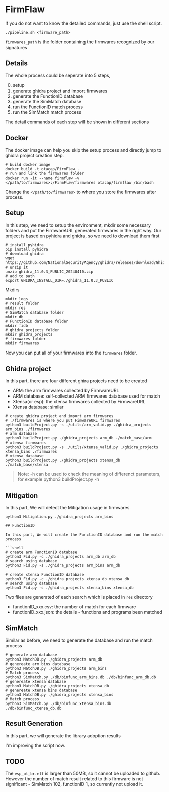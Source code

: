 # FirmFlaw

If you do not want to know the detailed commands, just use the shell script.

```shell
./pipeline.sh <firmware_path>
```

`firmwares_path` is the folder containing the firmwares recognized by our signatures

## Details

The whole process could be seperate into 5 steps, 

0. setup 
1. generate ghidra project and import firmwares
2. generate the FunctionID database
3. generate the SimMatch database
4. run the FunctionID match process
5. run the SimMatch match process

The detail commands of each step will be shown in different sections 

## Docker

The docker image can help you skip the setup process and directly jump to ghidra project creation step.

```shell
# build docker image
docker build -t otacap/FirmFlaw .
# run and link the firmwares folder
docker run -it --name firmflaw -v </path/to/firmwares>:/FirmFlaw/firmwares otacap/firmflaw /bin/bash
```

Change the `</path/to/firmwares>` to where you store the firmwares after process.

## Setup
In this step, we need to setup the environment, mkdir some necessary folders and put the FirmwareURL generated firmwares in the right way.
Our project is based on pyhidra and ghidra, so we need to download them first 

```shell
# install pyhidra 
pip install pyhidra
# download ghidra
wget https://github.com/NationalSecurityAgency/ghidra/releases/download/Ghidra_11.0.3_build/ghidra_11.0.3_PUBLIC_20240410.zip
# unzip it 
unzip ghidra_11.0.3_PUBLIC_20240410.zip
# add to path
export GHIDRA_INSTALL_DIR=./ghidra_11.0.3_PUBLIC
```

Mkdirs
```shell
mkdir logs
# result folder
mkdir res
# SimMatch database folder
mkdir db
# FunctionID database folder
mkdir fidb 
# ghidra projects folder
mkdir ghidra_projects 
# firmwares folder
mkdir firmwares
```

Now you can put all of your firmwares into the `firmwares` folder.

## Ghidra project 

In this part, there are four different ghira projects need to be created
* ARM: the arm firmwares collected by FirmwareURL
* ARM database: self-collected ARM firmwares database used for match
* Xtensa(or esp): the xtensa firmwares collected by FirmwareURL
* Xtensa database: similar

```shell
# create ghidra project and import arm firmwares
# ./firmwares is where you put FimwareURL firmwares
python3 buildProject.py -s ./utils/arm_valid.py ./ghidra_projects arm_bins ./firmwares
# arm database 
python3 buildProject.py ./ghidra_projects arm_db ./match_base/arm
# xtensa firmwares 
python3 buildProject.py -s ./utils/xtensa_valid.py ./ghidra_projects xtensa_bins ./firmwares
# xtensa database
python3 buildProject.py ./ghidra_projects xtensa_db ./match_base/xtensa
```

> Note: -h can be used to check the meaning of differenct parameters, for example python3 buildProject.py -h

## Mitigation

In this part, We will detect the Mitigation usage in firmwares 

```shell
python3 Mitigation.py ./ghidra_projects arm_bins

## FunctionID 

In this part, We will create the FunctionID database and run the match process 

```shell
# create arm FunctionID database
python3 Fid.py -c ./ghidra_projects arm_db arm_db
# search using database
python3 Fid.py -s ./ghidra_projects arm_bins arm_db

# create xtensa FunctionID database
python3 Fid.py -c ./ghidra_projects xtensa_db xtensa_db
# search using database
python3 Fid.py -s ./ghidra_projects xtensa_bins xtensa_db
```

Two files are generated of each search which is placed in `res` directory 

* functionID_xxx.csv: the number of match for each firmware
* functionID_xxx.json: the details - functions and programs been matched

## SimMatch

Similar as before, we need to generate the database and run the match process

```shell
# generate arm database 
python3 MatchDB.py ./ghidra_projects arm_db
# genereate arm bins database
python3 MatchDB.py ./ghidra_projects arm_bins
# Match process 
python3 SimMatch.py ./db/binfunc_arm_bins.db ./db/binfunc_arm_db.db
# genereate xtensa database
python3 MatchDB.py ./ghidra_projects xtensa_db
# genereate xtensa bins database 
python3 MatchDB.py ./ghidra_projects xtensa_bins
# Match process
python3 SimMatch.py ./db/binfunc_xtensa_bins.db ./db/binfunc_xtensa_db.db
```

## Result Generation

In this part, we will generate the library adoption results 

I'm improving the script now.



## TODO

The `esp_ot_br.elf` is larger than 50MB, so it cannot be uploaded to github.
However the number of match result related to this firmware is not significant - SimMatch 102, functionID 1, so currently not upload it.
